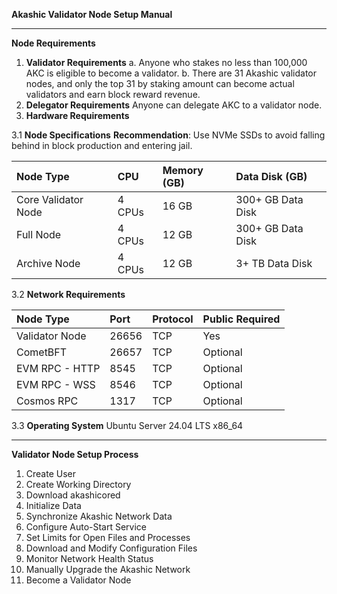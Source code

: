 ﻿**Akashic Validator Node Setup Manual**

-----
**Node Requirements**

1. **Validator Requirements**
   a. Anyone who stakes no less than 100,000 AKC is eligible to become a validator.
   b. There are 31 Akashic validator nodes, and only the top 31 by staking amount can become actual validators and earn block reward revenue.
1. **Delegator Requirements**
   Anyone can delegate AKC to a validator node.
1. **Hardware Requirements**

3\.1 **Node Specifications**
**Recommendation**: Use NVMe SSDs to avoid falling behind in block production and entering jail.

|**Node Type**|**CPU**|**Memory (GB)**|**Data Disk (GB)**|
| :- | :- | :- | :- |
|Core Validator Node|4 CPUs|16 GB|300+ GB Data Disk|
|Full Node|4 CPUs|12 GB|300+ GB Data Disk|
|Archive Node|4 CPUs|12 GB|3+ TB Data Disk|

3\.2 **Network Requirements**

|**Node Type**|**Port**|**Protocol**|**Public Required**|
| :- | :- | :- | :- |
|Validator Node|26656|TCP|Yes|
|CometBFT|26657|TCP|Optional|
|EVM RPC - HTTP|8545|TCP|Optional|
|EVM RPC - WSS|8546|TCP|Optional|
|Cosmos RPC|1317|TCP|Optional|

3\.3 **Operating System**
Ubuntu Server 24.04 LTS x86\_64

-----
**Validator Node Setup Process**

1. Create User
1. Create Working Directory
1. Download akashicored
1. Initialize Data
1. Synchronize Akashic Network Data
1. Configure Auto-Start Service
1. Set Limits for Open Files and Processes
1. Download and Modify Configuration Files
1. Monitor Network Health Status
1. Manually Upgrade the Akashic Network
1. Become a Validator Node

